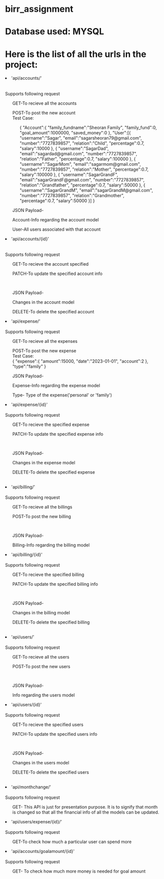 # birr_assignment
# Database used: MYSQL
# Here is the list of all the urls in the project:
<li>'api/accounts/'</li><br>
      <br>Supports following request
      <ul>GET-To recieve all the accounts</ul>
      <ul>POST-To post the new account
      <br>Test Case:<br>
      <ul>{
    "Account":{
        "family_fundname":"Sheoran Family",
        "family_fund":0,
        "goal_amount":1000000,
        "saved_money":0
    },
    "User":[{
        "username":"Sagar",
        "email":"sagarsheoran79@gmail.com",
        "number":"7727839857",
        "relation":"Child",
        "percentage":0.7,
        "salary":10000
    },
    {
        "username":"SagarDad",
        "email":"sagardad@gmail.com",
        "number":"7727839857",
        "relation":"Father",
        "percentage":0.7,
        "salary":100000
    },
    {
        "username":"SagarMom",
        "email":"sagarmom@gmail.com",
        "number":"7727839857",
        "relation":"Mother",
        "percentage":0.7,
        "salary":100000
    },
    {
        "username":"SagarGrandF",
        "email":"sagarGrandF@gmail.com",
        "number":"7727839857",
        "relation":"Grandfather",
        "percentage":0.7,
        "salary":50000
    },
    {
        "username":"SagarGrandM",
        "email":"sagarGrandM@gmail.com",
        "number":"7727839857",
        "relation":"Grandmother",
        "percentage":0.7,
        "salary":50000
    }]
            }</ul>
      </ul>
      <ul>JSON Payload-</ul>
      <ul>Account-Info regarding the account model</ul>
      <ul>User-All users associated with that account</ul>
<li>'api/accounts/{id}'</li> <br>
      <br>Supports following request
      <ul>GET-To recieve the account specified</ul>
      <ul>PATCH-To update the specified account info</ul><br>
      <ul>JSON Payload-</ul>
      <ul>Changes in the account model</ul>
      <ul>DELETE-To delete the specified account</ul>
<li>'api/expense/'</li>
<br>Supports following request
      <ul>GET-To recieve all the expenses</ul>
      <ul>POST-To post the new expense
      <br>Test Case:</br>
       {
    "expense":{
        "amount":15000,
        "date":"2023-01-01",
        "account":2
    },
    "type":"family"
}     </ul>
      <ul>JSON Payload-</ul>
      <ul>Expense-Info regarding the expense model</ul>
      <ul>Type- Type of the expense('personal' or 'family')</ul>
<li>'api/expense/{id}'</li>
      <br>Supports following request
      <ul>GET-To recieve the specified expense</ul>
      <ul>PATCH-To update the specified expense info</ul><br>
      <ul>JSON Payload-</ul>
      <ul>Changes in the expense model</ul>
      <ul>DELETE-To delete the specified expense</ul><br>
<li>'api/billing/'</li>
<br>Supports following request
      <ul>GET-To recieve all the billings</ul>
      <ul>POST-To post the new billing</ul><br>
      <ul>JSON Payload-</ul>
      <ul>Billing-Info regarding the billing model</ul>
<li>'api/billing/{id}'</li>
<br>Supports following request
      <ul>GET-To recieve the specified billing</ul>
      <ul>PATCH-To update the specified billing info</ul><br>
      <ul>JSON Payload-</ul>
      <ul>Changes in the billing model</ul>
      <ul>DELETE-To delete the specified billing</ul><br>
<li>'api/users/'</li>
<br>Supports following request
      <ul>GET-To recieve all the users</ul>
      <ul>POST-To post the new users</ul><br>
      <ul>JSON Payload-</ul>
      <ul>Info regarding the users model</ul>
<li>'api/users/{id}'</li>
<br>Supports following request
      <ul>GET-To recieve the specified users</ul>
      <ul>PATCH-To update the specified users info</ul><br>
      <ul>JSON Payload-</ul>
      <ul>Changes in the users model</ul>
      <ul>DELETE-To delete the specified users</ul><br>
<li>'api/monthchange/'</li>
<br>Supports following request
      <ul>GET- This API is just for presentation purpose. It is to signify that month is changed so that all the financial info of all the models can be updated.</ul>
<li>'api/users/expense/{id}/'</li>
<br>Supports following request
      <ul>GET-To check how much a particular user can spend more</ul>
<li>'api/accounts/goalamount/{id}'</li>
<br>Supports following request
      <ul>GET- To check how much more money is needed for goal amount</ul>
